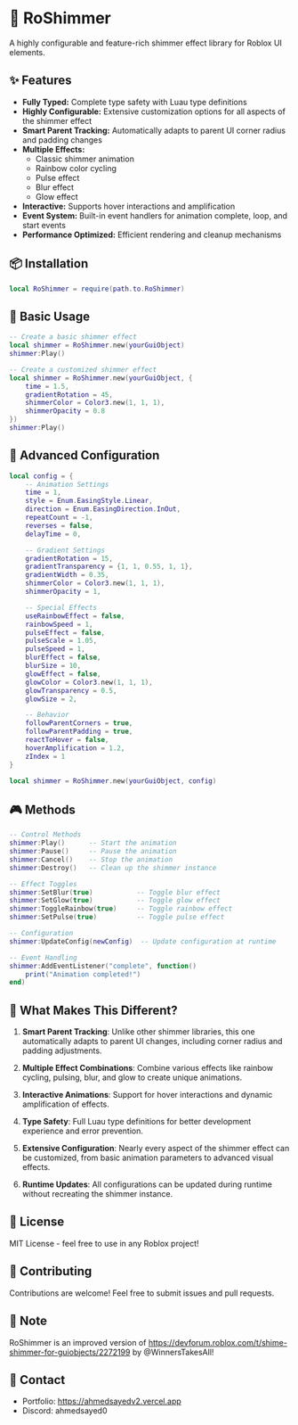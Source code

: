 # 🌟 RoShimmer
A highly configurable and feature-rich shimmer effect library for Roblox UI elements.

## ✨ Features

- **Fully Typed:** Complete type safety with Luau type definitions
- **Highly Configurable:** Extensive customization options for all aspects of the shimmer effect
- **Smart Parent Tracking:** Automatically adapts to parent UI corner radius and padding changes
- **Multiple Effects:**
  - Classic shimmer animation
  - Rainbow color cycling
  - Pulse effect
  - Blur effect
  - Glow effect
- **Interactive:** Supports hover interactions and amplification
- **Event System:** Built-in event handlers for animation complete, loop, and start events
- **Performance Optimized:** Efficient rendering and cleanup mechanisms

## 📦 Installation

```lua
local RoShimmer = require(path.to.RoShimmer)
```

## 🚀 Basic Usage

```lua
-- Create a basic shimmer effect
local shimmer = RoShimmer.new(yourGuiObject)
shimmer:Play()

-- Create a customized shimmer effect
local shimmer = RoShimmer.new(yourGuiObject, {
    time = 1.5,
    gradientRotation = 45,
    shimmerColor = Color3.new(1, 1, 1),
    shimmerOpacity = 0.8
})
shimmer:Play()
```

## 🎨 Advanced Configuration

```lua
local config = {
    -- Animation Settings
    time = 1,
    style = Enum.EasingStyle.Linear,
    direction = Enum.EasingDirection.InOut,
    repeatCount = -1,
    reverses = false,
    delayTime = 0,

    -- Gradient Settings
    gradientRotation = 15,
    gradientTransparency = {1, 1, 0.55, 1, 1},
    gradientWidth = 0.35,
    shimmerColor = Color3.new(1, 1, 1),
    shimmerOpacity = 1,

    -- Special Effects
    useRainbowEffect = false,
    rainbowSpeed = 1,
    pulseEffect = false,
    pulseScale = 1.05,
    pulseSpeed = 1,
    blurEffect = false,
    blurSize = 10,
    glowEffect = false,
    glowColor = Color3.new(1, 1, 1),
    glowTransparency = 0.5,
    glowSize = 2,

    -- Behavior
    followParentCorners = true,
    followParentPadding = true,
    reactToHover = false,
    hoverAmplification = 1.2,
    zIndex = 1
}

local shimmer = RoShimmer.new(yourGuiObject, config)
```

## 🎮 Methods

```lua
-- Control Methods
shimmer:Play()      -- Start the animation
shimmer:Pause()     -- Pause the animation
shimmer:Cancel()    -- Stop the animation
shimmer:Destroy()   -- Clean up the shimmer instance

-- Effect Toggles
shimmer:SetBlur(true)           -- Toggle blur effect
shimmer:SetGlow(true)           -- Toggle glow effect
shimmer:ToggleRainbow(true)     -- Toggle rainbow effect
shimmer:SetPulse(true)          -- Toggle pulse effect

-- Configuration
shimmer:UpdateConfig(newConfig)  -- Update configuration at runtime

-- Event Handling
shimmer:AddEventListener("complete", function()
    print("Animation completed!")
end)
```

## 🌈 What Makes This Different?

1. **Smart Parent Tracking**: Unlike other shimmer libraries, this one automatically adapts to parent UI changes, including corner radius and padding adjustments.

2. **Multiple Effect Combinations**: Combine various effects like rainbow cycling, pulsing, blur, and glow to create unique animations.

3. **Interactive Animations**: Support for hover interactions and dynamic amplification of effects.

4. **Type Safety**: Full Luau type definitions for better development experience and error prevention.

5. **Extensive Configuration**: Nearly every aspect of the shimmer effect can be customized, from basic animation parameters to advanced visual effects.

6. **Runtime Updates**: All configurations can be updated during runtime without recreating the shimmer instance.

## 📝 License

MIT License - feel free to use in any Roblox project!

## 🤝 Contributing

Contributions are welcome! Feel free to submit issues and pull requests.

## 👦 Note
RoShimmer is an improved version of https://devforum.roblox.com/t/shime-shimmer-for-guiobjects/2272199 by @WinnersTakesAll!

## 📧 Contact

- Portfolio: https://ahmedsayedv2.vercel.app
- Discord: ahmedsayed0
